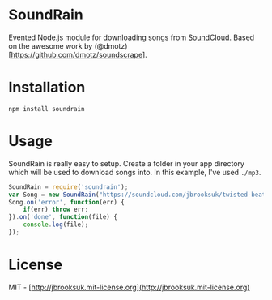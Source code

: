 # SoundRain
Evented Node.js module for downloading songs from [SoundCloud](http://soundcloud.com). Based on the awesome work by (@dmotz)[https://github.com/dmotz/soundscrape].

# Installation
`npm install soundrain`

# Usage
SoundRain is really easy to setup. Create a folder in your app directory which will be used to download songs into. In this example, I've used `./mp3`.

```js
SoundRain = require('soundrain');
var Song = new SoundRain("https://soundcloud.com/jbrooksuk/twisted-beat-sample-at", './mp3');
Song.on('error', function(err) {
	if(err) throw err;
}).on('done', function(file) {
	console.log(file);
});
```

# License
MIT - [http://jbrooksuk.mit-license.org](http://jbrooksuk.mit-license.org)